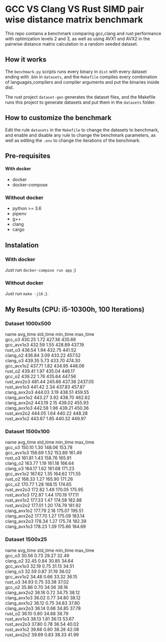 # GCC VS Clang VS Rust SIMD pair wise distance matrix benchmark

This repo contains a benchmark comparing gcc,clang and rust performance with 
optimization levels 2 and 3, as well as using AVX1 and AVX2 in the pairwise distance matrix
calculation in a random seeded dataset.

## How it works
The `benchmark.py` scripts runs every binary in `dist` with every dataset ending with .bin in `datasets`, and the `Makefile`
compiles every combination of languages,compilers and compiler arguments and put the binaries inside dist.

The rust project `dataset-gen` generates the dataset files, and the Makefile runs this project to generate datasets and put them in the `datasets` folder.

## How to customize the benchmark
Edit the rule `datasets` in the `Makefile` to change the datasets to benchmark, and enable and disable any rule to change the benchmark parameters,
as well as editing the `.env` to change the iterations of the benchmark.
## Pre-requisites
#### With docker
* docker
* docker-compose
### Without docker
* python >= 3.6
* pipenv
* g++
* clang
* cargo

## Instalation
### With docker
Just run `docker-compose run app` ;)

### Without docker
Just run `make -j16` ;).

## My Results (CPU: i5-10300h, 100 Iterations)
### Dataset 1000x500
name                 avg_time   std_time   min_time   max_time  
gcc_o3               430.25     1.72       427.36     435.66    
gcc_avx1o3           432.59     1.55       428.89     437.19    
rust_o3              436.54     1.94       432.75     441.52    
clang_o2             436.84     3.09       433.22     457.52    
clang_o3             439.35     5.73       433.70     474.30    
gcc_avx1o2           437.71     1.82       434.95     448.06    
rust_o2              439.41     1.97       435.04     446.17    
gcc_o2               439.22     1.76       435.64     447.56    
rust_avx2o3          481.44     245.66     437.38     2437.05   
rust_avx1o3          441.42     2.34       437.83     457.87    
clang_avx2o3         444.03     3.19       438.51     459.55    
clang_avx1o2         443.27     3.92       438.70     462.62    
clang_avx2o2         443.19     2.15       439.02     455.93    
clang_avx1o3         442.58     1.96       439.21     450.36    
rust_avx2o2          444.05     1.64       440.22     448.28    
rust_avx1o2          443.87     1.85       440.32     449.97   

### Dataset 1500x100
name                 avg_time   std_time   min_time   max_time  
gcc_o3               150.10     1.30       148.06     153.78    
gcc_avx1o3           156.69     1.52       153.89     161.49    
rust_o3              161.81     1.43       158.76     165.91    
clang_o2             163.77     1.19       161.18     166.64    
clang_o3             164.17     1.62       161.68     171.23    
gcc_avx1o2           167.62     1.35       164.62     171.55    
rust_o2              168.33     1.27       165.90     171.26    
gcc_o2               170.77     1.28       168.15     174.65    
rust_avx2o3          172.82     1.49       170.05     175.95    
rust_avx1o3          172.87     1.44       170.19     177.11    
rust_avx1o2          177.33     1.47       174.58     182.88    
rust_avx2o2          177.01     1.20       174.79     181.92    
clang_avx1o2         177.79     2.18       175.07     195.51    
clang_avx2o2         177.70     1.27       175.09     183.14    
clang_avx2o3         178.34     1.27       175.74     182.39    
clang_avx1o3         178.23     1.39       175.86     184.69    

### Dataset 1500x25
name                 avg_time   std_time   min_time   max_time  
gcc_o3               30.56      0.73       29.27      32.49     
clang_o2             32.45      0.84       30.85      34.64     
gcc_avx1o3           32.19      0.75       31.13      34.51     
clang_o3             32.59      0.87       31.19      36.02     
gcc_avx1o2           34.48      0.66       33.32      36.15     
rust_o3              34.93      0.75       33.38      37.02     
gcc_o2               35.86      0.70       34.56      38.16     
clang_avx2o2         36.16      0.72       34.75      38.12     
clang_avx1o3         36.02      0.77       34.80      38.12     
clang_avx1o2         36.12      0.75       34.83      37.80     
clang_avx2o3         36.14      0.68       34.85      37.78     
rust_o2              36.10      0.80       34.88      38.79     
rust_avx1o3          38.13      1.81       36.13      53.67     
rust_avx2o3          37.80      0.78       36.54      40.02     
rust_avx1o2          39.66      0.80       38.28      42.08     
rust_avx2o2          39.69      0.83       38.33      41.99   
